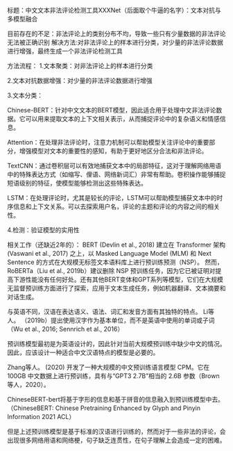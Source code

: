 标题：中文文本非法评论检测工具XXXNet（后面取个牛逼的名字）：文本对抗与多模型融合



目前存在的不足：非法评论上的类别分布不均，导致一些只有少量数据的非法评论无法被正确识别
解决方法:对非法评论上的样本进行分类，对少量的非法评论数据进行增强，最终生成一个非法评论检测工具


方法流程：
1.文本聚类：对非法评论上的样本进行分类

2.文本对抗数据增强：对少量的非法评论数据进行增强

3.文本分类：

Chinese-BERT：针对中文文本的BERT模型，因此适合用于处理中文非法评论数据。它可以用来提取文本的上下文相关表示，从而捕捉评论中的复杂语义和情感信息。

Attention：在处理非法评论时，注意力机制可以帮助模型关注评论中的重要部分，增强模型对文本的重要性的感知，有助于更好地区分合法和非法评论。

TextCNN：通过卷积层可以有效地捕获文本中的局部特征，这对于理解网络用语中的特殊表达方式（如缩写、俚语、网络新词汇）非常有帮助。卷积操作能够捕捉短语级别的特征，使模型能够检测出这些特殊表达。

LSTM：在处理评论时，尤其是较长的评论，LSTM可以帮助模型捕获文本中的时序信息和上下文关系。可以去探索用户名，评论的主题和评论的内容之间的相关性。

4.检测：验证模型的实用性




相关工作（还缺近2年的）：
 BERT (Devlin et al., 2018) 建立在 Transformer 架构 (Vaswani et al., 2017) 之上，以 Masked Language Model (MLM) 和 Next Sentence 的方式在大规模无标签文本语料库上进行预训练预测（NSP）。
然而，RoBERTa（Liu et al., 2019b）建议删除 NSP 预训练任务，因为它已被证明对提高下游性能没有任何好处。还有其他BERT变体和GPT系列等模型，它们在大规模无监督预训练方面进行了探索，应用于文本生成任务，例如机器翻译、文本摘要和对话生成。

与英语不同，汉语在表达语义、语法、词汇和发音方面有其独特的特点。
Li等人。 （2019b）提出使用汉字作为基本单位，而不是英语中使用的单词或子词（Wu et al., 2016; Sennrich et al., 2016）

预训练模型最初是为英语设计的，因此针对当前大规模预训练中缺少中文的情况。
因此，应该设计一种适合中文汉语特点的模型是必要的。

Zhang等人。 (2020) 开发了一种大规模的中文预训练语言模型 CPM。它在 100GB 中文数据上进行预训练，具有与“GPT3 2.7B”相当的 2.6B 参数（Brown 等人，2020）。

ChineseBERT-bert将基于字形的信息和基于拼音的信息融入到预训练模型中去。
（ChineseBERT: Chinese Pretraining Enhanced by Glyph and Pinyin Information 2021 ACL）

但是上述预训练模型是基于标准的汉语进行训练的，然而对于一些非法的评论，会出现很多网络用语和网络梗，句子缺乏连贯性，在句子理解上会造成一定的困难。
